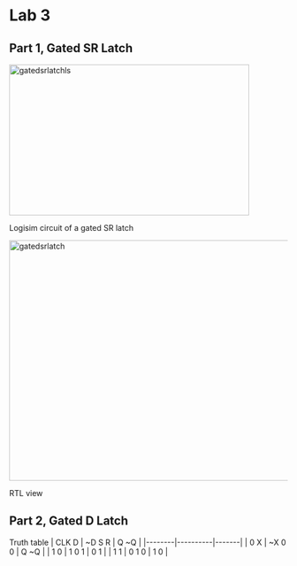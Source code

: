# Lab 3

## Part 1, Gated SR Latch


<img width="434" height="273" alt="gatedsrlatchls" src="https://github.com/user-attachments/assets/bafc36e0-386a-41ad-9fef-89bb23ddbf73" />

Logisim circuit of a gated SR latch

<img width="600" height="435" alt="gatedsrlatch" src="https://github.com/user-attachments/assets/e57dec42-2d6f-4f4b-80ca-208395d16949" />

RTL view 



## Part 2, Gated D Latch

Truth table
| CLK  D | ~D  S  R | Q  ~Q |
|--------|----------|-------|
| 0    X | ~X  0  0 | Q  ~Q |
| 1    0 | 1   0  1 | 0   1 |
| 1    1 | 0   1  0 | 1   0 |


